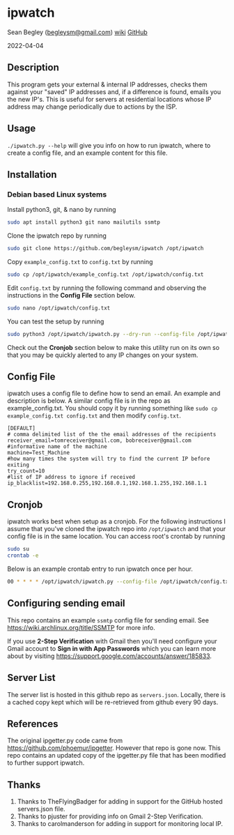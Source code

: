 # ipwatch

Sean Begley (begleysm@gmail.com) [wiki](https://steamforge.net/wiki) [GitHub](https://github.com/begleysm/ipwatch)

2022-04-04

## Description

This program gets your external & internal IP addresses, checks them against
your "saved" IP addresses and, if a difference is found, emails you the new
IP's. This is useful for servers at residential locations whose IP address may
change periodically due to actions by the ISP.

## Usage

 `./ipwatch.py --help` will give you info on how to run ipwatch,
 where to create a config file, and an example content for this file.

## Installation

### Debian based Linux systems

Install python3, git, & nano by running

```bash
sudo apt install python3 git nano mailutils ssmtp
```

Clone the ipwatch repo by running

```bash
sudo git clone https://github.com/begleysm/ipwatch /opt/ipwatch
```

Copy `example_config.txt` to `config.txt` by running

```bash
sudo cp /opt/ipwatch/example_config.txt /opt/ipwatch/config.txt
```

Edit `config.txt` by running the following command and observing the
instructions in the **Config File** section below.

```bash
sudo nano /opt/ipwatch/config.txt
```

You can test the setup by running

```bash
sudo python3 /opt/ipwatch/ipwatch.py --dry-run --config-file /opt/ipwatch/config.txt
```

Check out the **Cronjob** section below to make this utility run on its own so that you may be quickly alerted to any IP changes on your system.

## Config File

ipwatch uses a config file to define how to send an email.  An example and
description is below.  A similar config file is in the repo as
example_config.txt.  You should copy it by running something like `sudo cp
example_config.txt config.txt` and then modify `config.txt`.

```dosini
[DEFAULT]
# comma delimited list of the the email addresses of the recipients
receiver_email=tomreceiver@gmail.com, bobreceiver@gmail.com
#informative name of the machine
machine=Test_Machine
#how many times the system will try to find the current IP before exiting
try_count=10
#list of IP address to ignore if received
ip_blacklist=192.168.0.255,192.168.0.1,192.168.1.255,192.168.1.1
```

## Cronjob

ipwatch works best when setup as a cronjob.  For the following instructions I
assume that you've cloned the ipwatch repo into `/opt/ipwatch` and that your
config file is in the same location.  You can access root's crontab by running

```bash
sudo su
crontab -e
```

Below is an example crontab entry to run ipwatch once per hour.

```bash
00 * * * * /opt/ipwatch/ipwatch.py --config-file /opt/ipwatch/config.txt
```

## Configuring sending email

This repo contains an example `ssmtp` config file for sending email. See https://wiki.archlinux.org/title/SSMTP for more info.

If you use **2-Step Verification** with Gmail then you'll need configure your
Gmail account to **Sign in with App Passwords** which you can learn more about
by visiting https://support.google.com/accounts/answer/185833.

## Server List

The server list is hosted in this github repo as `servers.json`.  Locally, there
is a cached copy kept which will be re-retrieved from github every 90 days.

## References

The original ipgetter.py code came from https://github.com/phoemur/ipgetter.
However that repo is gone now.  This repo contains an updated copy of the
ipgetter.py file that has been modified to further support ipwatch.

## Thanks

1. Thanks to TheFlyingBadger for adding in support for the GitHub hosted servers.json file.
2. Thanks to pjuster for providing info on Gmail 2-Step Verification.
3. Thanks to carolmanderson for adding in support for monitoring local IP.
